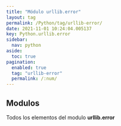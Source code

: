 ```yaml
---
title: "Módulo urllib.error"
layout: tag
permalink: /Python/tag/urllib-error/
date: 2021-11-01 10:24:04.005137
key: Python.urllib.error
sidebar: 
  nav: python
aside: 
  toc: true
pagination: 
  enabled: true
  tag: "urllib-error"
  permalink: /:num/
---
```


<h2>Modulos</h2>
Todos los elementos del modulo <strong>urllib.error</strong>
